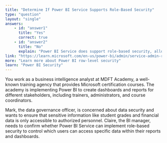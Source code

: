 ```yaml
---
title: "Determine If Power BI Service Supports Role-Based Security"
type: "question"
layout: "single"
answers:
    - id: "answer1"
      title: "Yes"
      correct: true
    - id: "answer2"
      title: "No"
      explain: "Power BI Service does support role-based security, allowing administrators to assign users to specific roles that control access to data and determine what information users can see in reports and dashboards."
link: "https://learn.microsoft.com/en-us/power-bi/admin/service-admin-rls"
more: "Learn more about Power BI row-level security"
learn: "Power BI Security"
---
```


You work as a business intelligence analyst at MDFT Academy, a well-known training agency that provides Microsoft certification courses. The academy is implementing Power BI to create dashboards and reports for different stakeholders, including trainers, administrators, and course coordinators.

Mark, the data governance officer, is concerned about data security and wants to ensure that sensitive information like student grades and financial data is only accessible to authorized personnel. Claire, the BI manager, needs to confirm whether Power BI Service can implement role-based security to control which users can access specific data within their reports and dashboards.